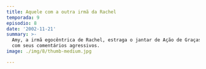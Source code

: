 ```yaml
---
title: Aquele com a outra irmã da Rachel
temporada: 9
episodio: 8
date: '2002-11-21'
summary: >-
  Amy, a irmã egocêntrica de Rachel, estraga o jantar de Ação de Graças da turma
  com seus comentários agressivos.
image: ./img/8/thumb-medium.jpg

---
```

